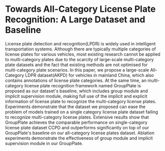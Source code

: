 # Towards All-Category License Plate Recognition: A Large Dataset and Baseline
License plate detection and recognition(LPDR) is widely used in intelligent transportation systems. Although there are typically multiple categories of license plates for various vehicles, most existing research cannot be applied to multi-category plates due to the scarcity of large-scale multi-category plate datasets and the fact that existing methods are not optimised for multi-category plate scenarios. In this paper, we propose a large-scale All-Category LDPR dataset(AKPD) for vehicles in mainland China, which also contains annotations of license plate categories. At the same time, an multi-category license plate recognition framework named GroupPlate is proposed as our dataset's baseline, which includes group module and implicit supervision module, making full use of the implicit and explicit information of license plate to recognize the multi-category license plates. Experiments demonstrate that the dataset we proposed can ease the problem of models trained on a single category license plate dataset failing to recognize multi-category license plates. Extensive results show that GroupPlate achieves the comparable performance on single-category license plate dataset CCPD and outperforms significantly on top of our GroupPlate's baseline on our all-category license plates dataset. Ablation experiments demonstrate the effectiveness of group module and implicit supervision module in our GroupPlate.
